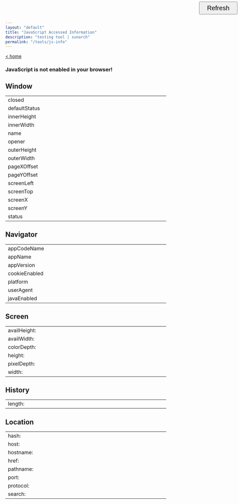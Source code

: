 ```yaml
---
layout: "default"
title: "JavaScript Accessed Information"
description: "testing tool | sunarch"
permalink: "/tools/js-info"
---
```

<!--
This Source Code Form is subject to the terms of the Mozilla Public
License, v. 2.0. If a copy of the MPL was not distributed with this
file, You can obtain one at http://mozilla.org/MPL/2.0/.
-->

[< home](../index.md)

<style type="text/css">
    input.refreshbutton {
        width: 120px;
        height: 40px;
        font-size: 20px;
        padding: 2px;
        position: fixed;
        top: 5px;
        right: 5px;
        opacity: 1.0;
    }
    
    table.jsinfo {
        display: table;
        width: 100%;
    }
    table.jsinfo td {
        width: 50%;
    }
</style>

<script type="text/javascript" language="JavaScript">
        
    var jai = {
        "window":    ["closed", "defaultStatus", "innerHeight", "innerWidth", 
                      "name", "opener", "outerHeight", "outerWidth", 
                      "pageXOffset", "pageYOffset", "screenLeft", "screenTop", 
                      "screenX", "screenY", "status"],
        "navigator": ["appCodeName", "appName", "appVersion", "cookieEnabled", 
                      "platform", "userAgent"],
        "screen":    ["availHeight", "availWidth", "colorDepth", 
                      "height", "pixelDepth", "width"],
        "history":   ["length"],
        "location":  ["hash", "host", "hostname", "href", 
                      "pathname", "port", "protocol", "search"]
    };
    
    category_list = Object.keys(jai) // categories
    
    function refresh() {
        document.getElementById("errormessage").style.display = "none";
        
        for (n1=0; n1<=category_list.length-1; n1=n1+1) {
            category = category_list[n1];
            item_list = jai[category];
            
            for (n2=0; n2<=item_list.length-1; n2=n2+1) {
                item = item_list[n2];
            
                tag_id = category + "_" + item;
                value = eval(category + "." + item);
                
                document.getElementById(tag_id).innerHTML = String(value);
            }
        }
    }

</script>

<h3 id="errormessage">JavaScript is not enabled in your browser!</h3>

<input type="button" class="refreshbutton" onClick="refresh()" value="Refresh" />

## Window

<table class="jsinfo">
    <tbody>
        <tr>
            <td>closed</td>
            <td id="window_closed"></td>
        </tr>
        <tr>
            <td>defaultStatus</td>
            <td id="window_defaultStatus"></td>
        </tr>
        <tr>
            <td>innerHeight</td>
            <td id="window_innerHeight"></td>
        </tr>
        <tr>
            <td>innerWidth</td>
            <td id="window_innerWidth"></td>
        </tr>
        <tr>
            <td>name</td>
            <td id="window_name"></td>
        </tr>
        <tr>
            <td>opener</td>
            <td id="window_opener"></td>
        </tr>
        <tr>
            <td>outerHeight</td>
            <td id="window_outerHeight"></td>
        </tr>
        <tr>
            <td>outerWidth</td>
            <td id="window_outerWidth"></td>
        </tr>
        <tr>
            <td>pageXOffset</td>
            <td id="window_pageXOffset"></td>
        </tr>
        <tr>
            <td>pageYOffset</td>
            <td id="window_pageYOffset"></td>
        </tr>
        <tr>
            <td>screenLeft</td>
            <td id="window_screenLeft"></td>
        </tr>
        <tr>
            <td>screenTop</td>
            <td id="window_screenTop"></td>
        </tr>
        <tr>
            <td>screenX</td>
            <td id="window_screenX"></td>
        </tr>
        <tr>
            <td>screenY</td>
            <td id="window_screenY"></td>
        </tr>
        <tr>
            <td>status</td>
            <td id="window_status"></td>
        </tr>
    </tbody>
</table>

## Navigator

<table class="jsinfo">
    <tbody>
        <tr>
            <td>appCodeName</td>
            <td id="navigator_appCodeName"></td>
        </tr>
        <tr>
            <td>appName</td>
            <td id="navigator_appName"></td>
        </tr>
        <tr>
            <td>appVersion</td>
            <td id="navigator_appVersion"></td>
        </tr>
        <tr>
            <td>cookieEnabled</td>
            <td id="navigator_cookieEnabled"></td>
        </tr>
        <tr>
            <td>platform</td>
            <td id="navigator_platform"></td>
        </tr>
        <tr>
            <td>userAgent</td>
            <td id="navigator_userAgent"></td>
        </tr>
        <tr>
            <td>javaEnabled</td>
            <td>
                <script type="text/javascript">
                var javaEnabled = navigator.javaEnabled();
                document.write("javaEnabled() = "+javaEnabled);
                </script>
            </td>
        </tr>
    </tbody>
</table>

## Screen

<table class="jsinfo">
    <tbody>
        <tr>
            <td>availHeight: </td>
            <td id="screen_availHeight"></td>
        </tr>
        <tr>
            <td>availWidth: </td>
            <td id="screen_availWidth"></td>
        </tr>
        <tr>
            <td>colorDepth: </td>
            <td id="screen_colorDepth"></td>
        </tr>
        <tr>
            <td>height: </td>
            <td id="screen_height"></td>
        </tr>
        <tr>
            <td>pixelDepth: </td>
            <td id="screen_pixelDepth"></td>
        </tr>
        <tr>
            <td>width: </td>
            <td id="screen_width"></td>
        </tr>
    </tbody>
</table>

## History

<table class="jsinfo">
    <tbody>
        <tr>
            <td>length: </td>
            <td id="history_length"></td>
        </tr>
    </tbody>
</table>

## Location

<table class="jsinfo">
    <tbody>
        <tr>
            <td>hash: </td>
            <td id="location_hash"></td>
        </tr>
        <tr>
            <td>host: </td>
            <td id="location_host"></td>
        </tr>
        <tr>
            <td>hostname: </td>
            <td id="location_hostname"></td>
        </tr>
        <tr>
            <td>href: </td>
            <td id="location_href"></td>
        </tr>
        <tr>
            <td>pathname: </td>
            <td id="location_pathname"></td>
        </tr>
        <tr>
            <td>port: </td>
            <td id="location_port"></td>
        </tr>
        <tr>
            <td>protocol: </td>
            <td id="location_protocol"></td>
        </tr>
        <tr>
            <td>search: </td>
            <td id="location_search"></td>
        </tr>
    </tbody>
</table>

<script type="text/javascript" language="JavaScript">
    refresh();
</script>

